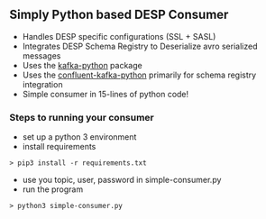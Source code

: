 ## Simply Python based DESP Consumer
* Handles DESP specific configurations (SSL + SASL)
* Integrates DESP Schema Registry to Deserialize avro serialized messages
* Uses the [kafka-python](https://kafka-python.readthedocs.io/en/master/) package
* Uses the [confluent-kafka-python](https://github.com/confluentinc/confluent-kafka-python) primarily for schema registry integration
* Simple consumer in 15-lines of python code!

### Steps to running your consumer
* set up a python 3 environment
* install requirements
```shell script
> pip3 install -r requirements.txt
```
* use you topic, user, password in simple-consumer.py
* run the program
```shell script
> python3 simple-consumer.py
```

